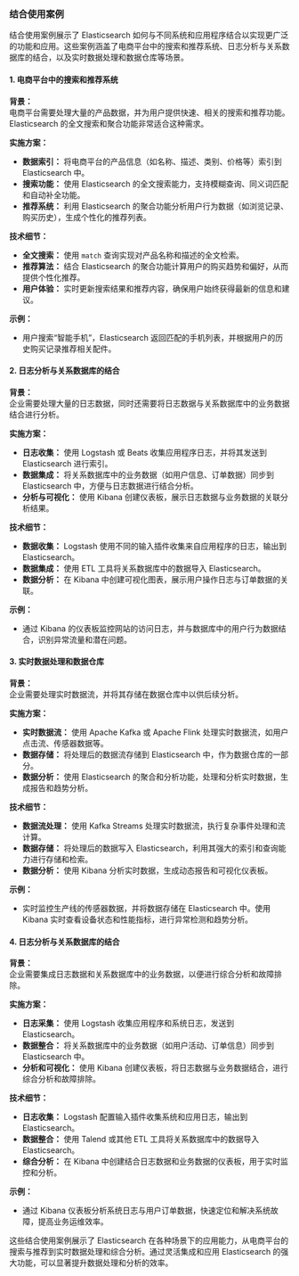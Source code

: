 ### 结合使用案例

结合使用案例展示了 Elasticsearch 如何与不同系统和应用程序结合以实现更广泛的功能和应用。这些案例涵盖了电商平台中的搜索和推荐系统、日志分析与关系数据库的结合，以及实时数据处理和数据仓库等场景。

#### 1. **电商平台中的搜索和推荐系统**

**背景：**  
电商平台需要处理大量的产品数据，并为用户提供快速、相关的搜索和推荐功能。Elasticsearch 的全文搜索和聚合功能非常适合这种需求。

**实施方案：**  
- **数据索引：** 将电商平台的产品信息（如名称、描述、类别、价格等）索引到 Elasticsearch 中。
- **搜索功能：** 使用 Elasticsearch 的全文搜索能力，支持模糊查询、同义词匹配和自动补全功能。
- **推荐系统：** 利用 Elasticsearch 的聚合功能分析用户行为数据（如浏览记录、购买历史），生成个性化的推荐列表。

**技术细节：**  
- **全文搜索：** 使用 `match` 查询实现对产品名称和描述的全文检索。
- **推荐算法：** 结合 Elasticsearch 的聚合功能计算用户的购买趋势和偏好，从而提供个性化推荐。
- **用户体验：** 实时更新搜索结果和推荐内容，确保用户始终获得最新的信息和建议。

**示例：**  
- 用户搜索“智能手机”，Elasticsearch 返回匹配的手机列表，并根据用户的历史购买记录推荐相关配件。

#### 2. **日志分析与关系数据库的结合**

**背景：**  
企业需要处理大量的日志数据，同时还需要将日志数据与关系数据库中的业务数据结合进行分析。

**实施方案：**  
- **日志收集：** 使用 Logstash 或 Beats 收集应用程序日志，并将其发送到 Elasticsearch 进行索引。
- **数据集成：** 将关系数据库中的业务数据（如用户信息、订单数据）同步到 Elasticsearch 中，方便与日志数据进行结合分析。
- **分析与可视化：** 使用 Kibana 创建仪表板，展示日志数据与业务数据的关联分析结果。

**技术细节：**  
- **数据收集：** Logstash 使用不同的输入插件收集来自应用程序的日志，输出到 Elasticsearch。
- **数据集成：** 使用 ETL 工具将关系数据库中的数据导入 Elasticsearch。
- **数据分析：** 在 Kibana 中创建可视化图表，展示用户操作日志与订单数据的关联。

**示例：**  
- 通过 Kibana 的仪表板监控网站的访问日志，并与数据库中的用户行为数据结合，识别异常流量和潜在问题。

#### 3. **实时数据处理和数据仓库**

**背景：**  
企业需要处理实时数据流，并将其存储在数据仓库中以供后续分析。

**实施方案：**  
- **实时数据流：** 使用 Apache Kafka 或 Apache Flink 处理实时数据流，如用户点击流、传感器数据等。
- **数据存储：** 将处理后的数据流存储到 Elasticsearch 中，作为数据仓库的一部分。
- **数据分析：** 使用 Elasticsearch 的聚合和分析功能，处理和分析实时数据，生成报告和趋势分析。

**技术细节：**  
- **数据流处理：** 使用 Kafka Streams 处理实时数据流，执行复杂事件处理和流计算。
- **数据存储：** 将处理后的数据写入 Elasticsearch，利用其强大的索引和查询能力进行存储和检索。
- **数据分析：** 使用 Kibana 分析实时数据，生成动态报告和可视化仪表板。

**示例：**  
- 实时监控生产线的传感器数据，并将数据存储在 Elasticsearch 中。使用 Kibana 实时查看设备状态和性能指标，进行异常检测和趋势分析。

#### 4. **日志分析与关系数据库的结合**

**背景：**  
企业需要集成日志数据和关系数据库中的业务数据，以便进行综合分析和故障排除。

**实施方案：**  
- **日志采集：** 使用 Logstash 收集应用程序和系统日志，发送到 Elasticsearch。
- **数据整合：** 将关系数据库中的业务数据（如用户活动、订单信息）同步到 Elasticsearch 中。
- **分析和可视化：** 使用 Kibana 创建仪表板，将日志数据与业务数据结合，进行综合分析和故障排除。

**技术细节：**  
- **日志收集：** Logstash 配置输入插件收集系统和应用日志，输出到 Elasticsearch。
- **数据整合：** 使用 Talend 或其他 ETL 工具将关系数据库中的数据导入 Elasticsearch。
- **综合分析：** 在 Kibana 中创建结合日志数据和业务数据的仪表板，用于实时监控和分析。

**示例：**  
- 通过 Kibana 仪表板分析系统日志与用户订单数据，快速定位和解决系统故障，提高业务运维效率。

这些结合使用案例展示了 Elasticsearch 在各种场景下的应用能力，从电商平台的搜索与推荐到实时数据处理和综合分析。通过灵活集成和应用 Elasticsearch 的强大功能，可以显著提升数据处理和分析的效率。